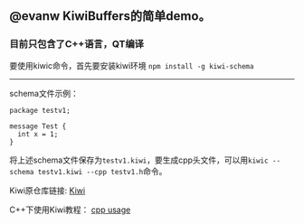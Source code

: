 ## @evanw KiwiBuffers的简单demo。
### 目前只包含了C++语言，QT编译
  要使用kiwic命令，首先要安装kiwi环境 `npm install -g kiwi-schema`
  ***
  schema文件示例：
```
package testv1;

message Test {
  int x = 1;
}
```
将上述schema文件保存为`testv1.kiwi`，要生成cpp头文件，可以用`kiwic --schema testv1.kiwi --cpp testv1.h`命令。

Kiwi原仓库链接:
[Kiwi](https://github.com/evanw/kiwi)

C++下使用Kiwi教程：
[cpp usage](https://github.com/evanw/kiwi/blob/master/examples/cpp.md)
